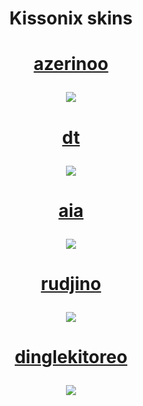<h1 align="center">Kissonix skins</h1>
<h1 align="center">
  <a href="https://drive.google.com/file/d/1jFaxGYCWW46NqzVsXGo3wlnLRRihSSuY/view?usp=drive_link">
    <p align="center">
      azerinoo
    </p>
    <img src="https://i.ibb.co/LrGWkqT/screenshot022.jpg"/>
  </a>
</h1>
<h1 align="center">
  <a href="https://drive.google.com/file/d/1A3ffksnuWZodfPC_1l3-Tg_cnTIxe6f8/view?usp=drive_link">
    <p align="center">
      dt
    </p>
    <img src="https://i.ibb.co/D5Q7pLV/screenshot015.jpg"/>
  </a>
</h1>
<h1 align="center">
  <a href="https://drive.google.com/file/d/1fY6i1_OUSjIpFg3GC4xpOUBDpVba23OR/view?usp=drive_link">
    <p align="center">
      aia
    </p>
    <img src="https://i.ibb.co/qF9DsLn/screenshot016.jpg"/>
  </a>
</h1>
<h1 align="center">
  <a href="https://drive.google.com/file/d/1-uZAEhvBChz4XyXF8Es4JKJsdpq9pfTA/view?usp=drive_link">
    <p align="center">
      rudjino
    </p>
    <img src="https://i.ibb.co/gDZDC2Z/screenshot017.jpg"/>
  </a>
</h1>
<h1 align="center">
  <a href="https://drive.google.com/file/d/1XiRbbaeKT5oucMVHk9c4dazWfR6e2haD/view?usp=drive_link">
    <p align="center">
      dinglekitoreo
    </p>
    <img src="https://i.ibb.co/R7120SF/screenshot018.jpg"/>
  </a>
</h1>
<!-- Skin template, part to edit are wrapped in ``
<h1 align="center">
  <a href="`link to the skin`">
    <p align="center">
      `skin's name`
    </p>
    <img src="`link to the screenshot`"/>
  </a>
</h1>
-->
